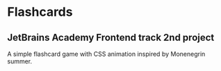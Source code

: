 # Flashcards
## JetBrains Academy Frontend track 2nd project
A simple flashcard game with CSS animation inspired by Monenegrin summer.
